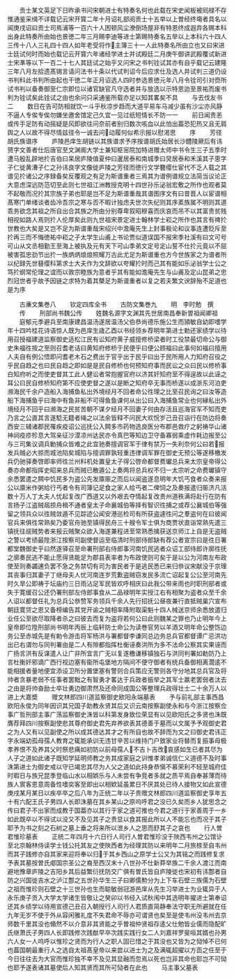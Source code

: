 <!-- { "loadSidebar": true } -->
　　贡士某文英足下日昨承书问宋朝进士有特奏名何也此载在宋史闻板被囘禄不存惟通鉴采缉不详载记云宋开寳二年十月诏礼部阅贡士十五举以上曽经终塲者具名以闻庚戌诏曰贡士司焉浦等一百六十人困顿风尘潦倒场屋非有特恩终成遐弃各赐本科出身此特奏所由始也景徳二年三月赐李迪等进士第赐特奏名五举以上本科六十四人三传十八人三礼四十四人如年老受将作主簿三十一人此特奏名所由立也又曰宋进士廷试何时而始也载记云开寳六年诸经学进士并试殿廷二月庚午御讲武殿覆试新进士宋凖等以下一百二十七人其廷试之始乎又问宋之书判铨试其亦有自乎载记云建隆三年八月左拾遗髙锡言请问法书十条以代试判诏今后应求仕及选人并试判三道仍设书判科此书判所由起也干徳二年正月诏选人四时参选景徳元年八月令铨司引对赍所试书判以备奏御至仁宗即位以诸官缺官凡守选者并与放选以示特恩迨至景祐而废书判为铨试矣此铨试之由也余问只采通鉴所载亦足以知其畧矣不具
　　与去伐友书二
　　数日在告可防相就饮一斗乎秋凉步趋而大道平易车马减少虽有沙尘亦风静不逼人专俟专俟勿嫌坐邀舍馆定己久宜一见过纸短情长不防一一
　　前日闻贵恙或传手足防有动摇疑是风即欲往问奈前者别归数次咳血以此怕出葢恐犯热又且无肩舆之人以故不得尽情兹径令一诚去问动履何似希示报以慰渇思
　　序
　　芳径胡氏族谱序
　　庐陵邑庠生胡链以其族谱求予序按谱胡氏始居长沙醴陵厥后有讳赟字文善者仕后唐官至文渊阁大学士兼知枢宻院加特进赠太师中书令生三子五季时遭马殷乱辟地扵吉伯曰杲居庐陵值夏仲曰暹居泰和南城季曰炅居泰和禾溪其子恵字子仁徙黄漕子仁之孙讳良字文像徙庐陵之芳径而徳行文学簪缨仕宦代不乏人载之其谱见扵诸公之序録备矣反覆观之有足为斯谱重者三焉其为谱例谱规立法简当议论正大意虑深远防范切至此则七世祖江洲教授克明十四世孙乐泌翁宏敷之所作也观者莫不起敬而况扵其宗族子弟也耶是岂不足为斯谱重哉其谱图序文有曰昔晋人以宦谱相髙寒门单绪谈者齿冷吾宗之寒与否不暇计独虑夫世次失纪则其序紊族属不明则其道乖务欲念其祖之所自出合其族之所由分别尊卑叙昭穆喜而庆哀而吊不以其富贵贫贱相视如路人焉则扵人伦厚矣此则九世祖宋景定进士翰林学士崧之所作也其言有禆扵世教也大矣是又岂不足为斯谱重哉宋绍兴中澹庵先生上封事极论和议事连遭贬斥至扵再三而不悔徳祐中崧之子太学生山甫上书论贾似道误国不报宋季社溪有曰文可号可山从文丞相勤王至海上被执及元有天下可山季弟文定号定山誓不仕扵元竟以不屈被害孤忠劲节出扵一族炳炳烺烺照耀万古此尤足为斯谱重也方今世族家之为谱者所以纪録先世簮缨科第求士大夫作为文辞欲以夸耀扵时而己其有能如乐泌翁学士公之笃扵纲常伦理之谊而以敦宗睦族为意者乎其有能如澹庵先生与山甫及定山昆弟之忠烈冠世者乎故予因链之求特为着其槩足为斯谱重者以复之若夫繁文谀辞殆不足道也是为序








　　古亷文集巻八
　　钦定四库全书
　　古防文集巻九
　　明　李时勉　撰
　　传
　　刑部尚书魏公传
　　姓魏名源字文渊其先世居南昌奉新曽祖闻卿祖
　　庭郁元季避兵至南康建昌温汤遂居温汤父伯恭尚德乐施公生而頴敏自幼即嗜学年十四吟桂花诗语惊人既为邑庠生歳乙酉以书经领乡荐明年第进士勅还家绩学以待用召授福建道监察御史适松江民有讼知府黄子威擅修桥梁者时工役禁最切命公与御史朱福徃按之至则召耆老诘曰黄知府修桥于民便乎曰便公顾福曰此事何如福曰擅用人夫自有例公悟即问耆老木石之费出于官乎出于民乎曰出于民所用人力知府召役之乎民自趋之也曰民自趋之即如是是民自修桥也何预知府事而民讼之众曰民以修桥事白知府听之而使吏督其工此人健讼者常抱握官府以济其奸知府至不得逞故以此诬之耳公曰民自修桥知府第不应使吏督之遂以是断之知府卒无事而桥遂以成浙东河泊吏濒海民千余户造船入海捕鱼私出外境经月不回者命公徃理之比至召民询之曰汝等造船下海捕鱼乎曰海中有鱼非船不可得鱼鱼课何从出公曰入海捕鱼常业也何縁私出外境经月不回乎曰濒海之民贫苦朝不谋夕经月不回妻子何由存活且巡海官军不知而吏乃言之公直其言遂騐无籍者绳之以法余皆释不问民大欢恱岁己丑召诣行在防边将奏西安三辅诸郡民罹疾疫诏公巡抚公入闗多市药物选良医分布郡邑救疗之躬祷华山诸神祠疫疹殄息大驾亲征沙漠凉州达民亦令真巴等知边卫守备寡弱乘虚作耗边报至公与三司集议调兵勦捕众皆难之此宜驰奏擅调官军于律有禁万一失利奈何公曰若报发兵贼必大掠而城池陷矣城陷与擅调罪孰轻重违律调军罪在御史无预公等遂移檄发兵仍驰驿奏啓即率师徃兰州料机处置皇太子得公啓命都督费瓛总兵来太宗皇帝得公奏亦命都指挥史昭来总兵而贼已散遁公上奏两将总兵权不归一太宗听之命费瓛镇守余悉罢遣之闗中饥民多为盗公先发廪赈之而后以闻盗遂息明年大饥丐食者众奏来报公以廪米作粥给行丐者令有司簿记足食之家人给丐者二俾饲之及奏报遣归赈济凡活数十万人丁太夫人忧起复改广西道又以外艰去夺情起复改贵州道秩满将赴行在防有言扬子江盗贼刼掠舟楫不通者皇太子命襄城伯等择有智识徃捕之或荐公襄城伯等强留之领兵众以徃贼敛遁不见踪迹公闻安港巡检司有所获盗遽徃问之羣盗何在曰彼闻官兵来俱徃常熟矣乃委官舟驰至镇得民舟三十艘令军士俱为商贾状直诣常熟先遣三镇抚往觇贼势者来报云贼聚众欲入海遂兼程进至常熟悉擒获送京师江上自是无盗贼之警以考绩最陞浙江按察司副使督运至临清时刑部侍郎缺有荐公者宣宗曰是徃日署都堂魏御史乎曰然遂驿召至命署刑部右侍郎事河南饥民逃者众诏工部侍郎许廓徃抚之廓奏民逃不能止愿得贤能足为郡县表率者为布政使则可矣于是以公为河南左布政使至则奏蠲逋负罢不急之务禁切有司为害民者于是逃民悉已来归叅议宋献没于京理其丧事归其妻子丁继母夫人忧河南连岁荒歉盗贼窃发民多流亡诏起复公公至河南先时久旱公即祷于坛庙约三日雨沾足军民皆欢呼相庆曰此我公带来雨也时职刑部者或失于寛缓召公还仍署刑部左侍郎事食从二品禄明年实授江右有相聚为盗者众至千余人诏以都督任礼为总兵公叅赞军务领兵千余人先行招抚公昼夜兼行直抵贼巢穴宣布朝廷寛贷之恩又备榜编告其党开谕之贼相率降附取渠魁十四人械送京师余悉放遣归业任公至欲尽取降者杀之曰彼去而复为盗将若何公曰此则魏某之罪也乃止明年今上皇帝即位陞刑部尚书明年丙辰上临轩防士命公为读巻官劳以羊酒又明年命公整饬边务公至赤城先是有勅令游击将军杨洪与署都督李谦同总边务总兵官都督谭广忌洪功出已右谓勿与同判署由是二人有隙都指挥杜衡诬奏洪所为多不法命公察其实果诬而广扬言洪有反谋遣人让广非所宜言广无以复遂檄谦移镇独石与洪同判署如勅防乃上言杜衡奸邪谪广西行视边塞有衞所屯堡地方隔间不便守御者有统兵备御相离濶逺不能相援者量地便宜添设卫所分置堡塞有警则合兵策应无警则各守分地其总兵官及将帅者贪暴老弱不任事者罢黜之有智勇才畧达于兵政者振举之其军士羸老罢弱者汰去之由是将帅奋励士卒壮勇边御肃然及还命同成国公等整理兵政得壮士二十余万人以进上大嘉奬
　　赠文林郎四川道监察御史欧阳永端墓表
　　予与前礼部主事西昌欧阳永俊为同年因识其兄国子助教永贤其后又识云南按察副使永和与今浙江按察佥事广哲刑部主事广荡监察御史洙皆以科第发身致位荣显有以见欧阳氏之多贤也洙既膺荐拜四川按察副使悲其尊府御史君先弃养欲表其德善于墓而以文属予予观御史君之为人又有以见副使之所以成其德达其才之有所自也故不辞而为文之曰御史君讳正字永端幼孤母孺人教育之辄能承训无违甘辛苦以维持门户致家业将替而复振事母极孝养恨不及养其父时祭悲痛如初防以前母孺人不吉卜吉改哀感如生已者其尽为人子之道如此诸子既知学延明师教之务其成家庭之训惟孝弟诚信仁义道德不及时事洙第进士为御史戒以守已竭忠其尽为人父之道如此持身恭愼不慕荣利不轻至城府佳时暇日与族兄昆季登临山水以相娯乐与人未尝有争竞者多就之质平焉自奉甚薄而待族人賔客恩意周备性嗜奕客至即出以相欵延虽累日不厌其处已待人接物又如此宣德庚戌某月某日以疾卒卒之后八年为正统二年以子贵赠文林郎四川道监察御史享年五十有六配王氏子男四人长即洙墓在其乡某山之原呜呼君之没已久矣而乡人犹思念之传曰君子不出家而成教于国葢亦以其行于家之道可推也今君之道行于家善周于一乡如此既卒以不得试以没又不及见其子之贵显以食其报此所以人不能忘也而况于其子耶予为书之刻之石树之墓上垂之将来所以泄乡人之思而舒其子之哀也
　　行人曽君惟珍墓表
　　正统二年四月十六日行人司行人曽君惟珍没于陜西韦州之公馆讣至北京翰林侍读学士钱公托其友之使陜西者为经理其防以来明年二月旅榇至自韦州而其子践修亦自其家来迎将奉以归于其乡西山之原学士公又为其铭之而践修复求予表其墓按曽氏郕国宗圣公之裔至西汉末十八世孙不仕新莽举族二千余人渡江而南避地豫章庐陵之吉阳乡其后益繁衍抚防交广俱有曽氏皆自庐陵徙也宋初有讳鄷者自防之兴国徙吉水之泸江鄷之五世孙华生三子曰卿儒勲分为上下车石壁三族儒为石壁之祖而惟珍则石壁之十三世孙也生而聪敏弱冠游邑庠从先生习举进士为业辄异于人永乐庚子贡入大学太学诸生皆敬让之癸卯以书经入试秋闱中其选明年擢进士第奉诏还其乡绩学以待用宣德己丑召入朝授行人司行人君质直简静奉法守职无所避就在任九年无岁不使于外从容闲雅礼度不失君命不辱亦可谓贤也矣至是使韦州没韦州去京师数千里其没也翛然不以介意非其贤能之乎曽祖仲贤祖存逺父仕勉皆业儒而隐配旷氏继萧氏子男四人长即践修次践猷早卒次践实践行女二人刘嘉祥罗斐咺其婿也孙男六人女一人呜呼以惟珍之贤而为行人之职人固已惜之于其没也又皆为之恸悼不已何也葢国朝最重行人之选自太祖髙皇帝以来尝以进士为之及满辄超擢以方靣之任至于今日往往去为大官而惟珍独不幸不及见其显融而忽焉以死也岂非其命也耶岂不可恸也耶予遂表诸其墓使后人知其贤而其所可恸者在此也
　　马主事父墓表
